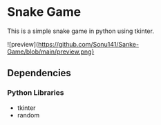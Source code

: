 # Snake Game
This is a simple snake game in python using tkinter.

![preview](https://github.com/Sonu141/Sanke-Game/blob/main/preview.png}

## Dependencies
### Python Libraries
- tkinter
- random
